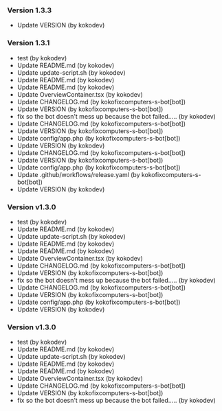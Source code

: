 ### Version 1.3.3
- Update VERSION (by kokodev)

### Version 1.3.1
- test (by kokodev)
- Update README.md (by kokodev)
- Update update-script.sh (by kokodev)
- Update README.md (by kokodev)
- Update README.md (by kokodev)
- Update OverviewContainer.tsx (by kokodev)
- Update CHANGELOG.md (by kokofixcomputers-s-bot[bot])
- Update VERSION (by kokofixcomputers-s-bot[bot])
- fix so the bot doesn't mess up because the bot failed..... (by kokodev)
- Update CHANGELOG.md (by kokofixcomputers-s-bot[bot])
- Update VERSION (by kokofixcomputers-s-bot[bot])
- Update config/app.php (by kokofixcomputers-s-bot[bot])
- Update VERSION (by kokodev)
- Update CHANGELOG.md (by kokofixcomputers-s-bot[bot])
- Update VERSION (by kokofixcomputers-s-bot[bot])
- Update config/app.php (by kokofixcomputers-s-bot[bot])
- Update .github/workflows/release.yaml (by kokofixcomputers-s-bot[bot])
- Update VERSION (by kokodev)

### Version v1.3.0
- test (by kokodev)
- Update README.md (by kokodev)
- Update update-script.sh (by kokodev)
- Update README.md (by kokodev)
- Update README.md (by kokodev)
- Update OverviewContainer.tsx (by kokodev)
- Update CHANGELOG.md (by kokofixcomputers-s-bot[bot])
- Update VERSION (by kokofixcomputers-s-bot[bot])
- fix so the bot doesn't mess up because the bot failed..... (by kokodev)
- Update CHANGELOG.md (by kokofixcomputers-s-bot[bot])
- Update VERSION (by kokofixcomputers-s-bot[bot])
- Update config/app.php (by kokofixcomputers-s-bot[bot])
- Update VERSION (by kokodev)

### Version v1.3.0
- test (by kokodev)
- Update README.md (by kokodev)
- Update update-script.sh (by kokodev)
- Update README.md (by kokodev)
- Update README.md (by kokodev)
- Update OverviewContainer.tsx (by kokodev)
- Update CHANGELOG.md (by kokofixcomputers-s-bot[bot])
- Update VERSION (by kokofixcomputers-s-bot[bot])
- fix so the bot doesn't mess up because the bot failed..... (by kokodev)